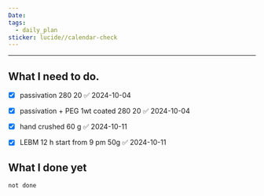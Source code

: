 ```yaml
---
Date: 
tags:
  - daily_plan
sticker: lucide//calendar-check
---
```

---
## What I need to do.

- [x] passivation 280 20 ✅ 2024-10-04
- [x] passivation + PEG 1wt coated 280 20 ✅ 2024-10-04
- [x] hand crushed 60 g ✅ 2024-10-11
- [x] LEBM 12 h start from 9 pm 50g ✅ 2024-10-11



## What I done yet
```tasks
not done
```
